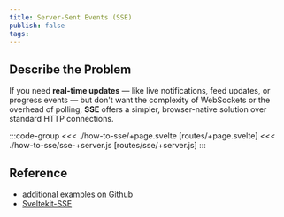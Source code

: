 ```yaml
---
title: Server-Sent Events (SSE)
publish: false
tags:
---
```


## Describe the Problem

If you need **real-time updates** — like live notifications, feed updates, or progress events — but don't want the complexity of WebSockets or the overhead of polling, **SSE** offers a simpler, browser-native solution over standard HTTP connections.

<script setup>
import SveltelabRepl from '../../Sveltelab.vue'
import A from './how-to-sse/+page.svelte?raw'
import B from './how-to-sse/sse-+server.js?raw'
</script>

:::code-group
<<< ./how-to-sse/+page.svelte [routes/+page.svelte]
<<< ./how-to-sse/sse-+server.js [routes/sse/+server.js]
:::

<SveltelabRepl :files="[
{contents: A ,name:'src/routes/+page.svelte',},
{contents: B ,name:'src/routes/sse/+server.js',},
]" />

## Reference

- [additional examples on Github](https://github.com/sveltejs/kit/issues/5344)
- [Sveltekit-SSE](https://github.com/razshare/sveltekit-sse)
